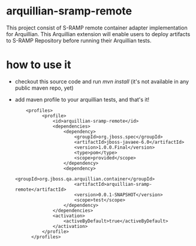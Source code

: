 arquillian-sramp-remote
=======================

This project consist of S-RAMP remote container adapter implementation for Arquillian. This Arquillian extension will enable users to deploy artifacts to S-RAMP Repository before running their Arquillian tests.

how to use it
=============

- checkout this source code and run _mvn install_ (it's not available in any public maven repo, yet)
- add maven profile to your arquillian tests, and that's it!

          <profiles>
        		<profile>
        			<id>arquillian-sramp-remote</id>
        			<dependencies>
        				<dependency>
        					<groupId>org.jboss.spec</groupId>
        					<artifactId>jboss-javaee-6.0</artifactId>
        					<version>1.0.0.Final</version>
        					<type>pom</type>
        					<scope>provided</scope>
        				</dependency>
        				<dependency>
        					<groupId>org.jboss.qa.arquillian.container</groupId>
        					<artifactId>arquillian-sramp-remote</artifactId>
        					<version>0.0.1-SNAPSHOT</version>
        					<scope>test</scope>
        				</dependency>
        			</dependencies>
        			<activation>
        				<activeByDefault>true</activeByDefault>
        			</activation>
        		</profile>
        	</profiles>

